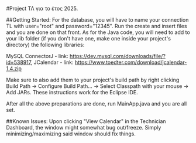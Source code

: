 #Project ΤΛ για το έτος 2025.

##Getting Started:
For the database, you will have to name your connection TL with user="root" and password="12345". Run the create and insert files and you are done on that front. As for the Java code, you will need to add to your lib folder (if you don't have one, make one inside your project's directory) the following libraries:

MySQL ConnectorJ - link: https://dev.mysql.com/downloads/file/?id=538917, JCalendar - link: https://www.toedter.com/download/jcalendar-1.4.zip

Make sure to also add them to your project's build path by right clicking Build Path -> Configure Build Path... -> Select Classpath with your mouse -> Add JARs. These instructions work for the Eclipse IDE. 

After all the above preparations are done, run MainApp.java and you are all set.


##Known Issues:
Upon clicking "View Calendar" in the Technician Dashboard, the window might somewhat bug out/freeze. Simply minimizing/maximizing said window should fix things.
